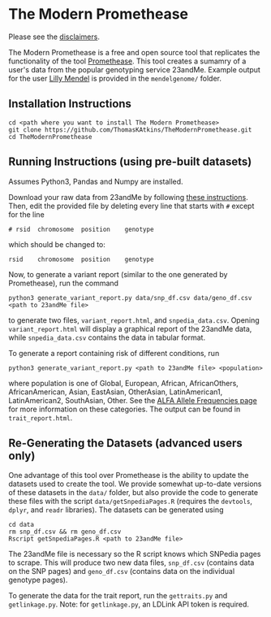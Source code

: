 # The Modern Promethease

Please see the [disclaimers](https://github.com/ThomasKAtkins/TheModernPromethease/blob/main/disclaimer.md).

The Modern Promethease is a free and open source tool that replicates the functionality of the tool [Promethease](https://promethease.com/). This tool creates a sumamry of a user's data from the popular genotyping service 23andMe. Example output for the user [Lilly Mendel](https://www.snpedia.com/index.php/User:Lilly_Mendel) is provided in the `mendelgenome/` folder.

## Installation Instructions

```
cd <path where you want to install The Modern Promethease>
git clone https://github.com/ThomasKAtkins/TheModernPromethease.git
cd TheModernPromethease
```

## Running Instructions (using pre-built datasets)

Assumes Python3, Pandas and Numpy are installed. 

Download your raw data from 23andMe by following [these instructions](https://customercare.23andme.com/hc/en-us/articles/212196868-Accessing-Your-Raw-Genetic-Data). Then, edit the provided file by deleting every line that starts with `#` except for the line 

```
# rsid	chromosome	position	genotype
```

which should be changed to:

```
rsid	chromosome	position	genotype
```

Now, to generate a variant report (similar to the one generated by Promethease), run the command

```
python3 generate_variant_report.py data/snp_df.csv data/geno_df.csv <path to 23andMe file>
```

to generate two files, `variant_report.html`, and `snpedia_data.csv`. Opening `variant_report.html` will display a graphical report of the 23andMe data, while `snpedia_data.csv` contains the data in tabular format.

To generate a report containing risk of different conditions, run

```
python3 generate_variant_report.py <path to 23andMe file> <population>
```

where population is one of Global, European, African, AfricanOthers, AfricanAmerican, Asian, EastAsian, OtherAsian, LatinAmerican1, LatinAmerican2, SouthAsian, Other. See the [ALFA Allele Frequencies page](https://www.ncbi.nlm.nih.gov/snp/docs/gsr/data_inclusion/#population) for more information on these categories. The output can be found in `trait_report.html`.


## Re-Generating the Datasets (advanced users only)

One advantage of this tool over Promethease is the ability to update the datasets used to create the tool. We provide somewhat up-to-date versions of these datasets in the `data/` folder, but also provide the code to generate these files with the script `data/getSnpediaPages.R` (requires the `devtools`, `dplyr`, and `readr` libraries). The datasets can be generated using

```
cd data
rm snp_df.csv && rm geno_df.csv
Rscript getSnpediaPages.R <path to 23andMe file>
```

The 23andMe file is necessary so the R script knows which SNPedia pages to scrape. This will produce two new data files, `snp_df.csv` (contains data on the SNP pages) and `geno_df.csv` (contains data on the individual genotype pages).

To generate the data for the trait report, run the `gettraits.py` and `getlinkage.py`. Note: for `getlinkage.py`, an LDLink API token is required.